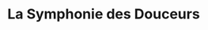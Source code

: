 ---
title: "La Symphonie des Douceurs"
url: /annemasse/la-symphonie-des-douceurs/
shop: chocolat
---